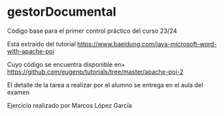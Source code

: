 # gestorDocumental
Código base para el primer control práctico del curso 23/24

Está extraído del tutorial
https://www.baeldung.com/java-microsoft-word-with-apache-poi

Cuyo código se encuentra disponible en+
https://github.com/eugenp/tutorials/tree/master/apache-poi-2 

El detalle de la tarea a realizar por el alumno se entrega en el aula del examen

Ejercicio realizado por Marcos López García
